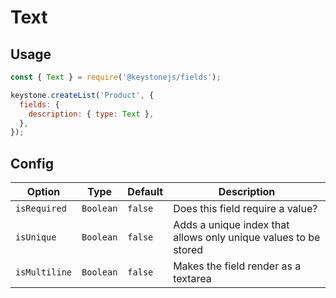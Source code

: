 <!--[meta]
section: api
subSection: field-types
title: Text
[meta]-->

# Text

## Usage

```js
const { Text } = require('@keystonejs/fields');

keystone.createList('Product', {
  fields: {
    description: { type: Text },
  },
});
```

## Config

| Option        | Type      | Default | Description                                                     |
| ------------- | --------- | ------- | --------------------------------------------------------------- |
| `isRequired`  | `Boolean` | `false` | Does this field require a value?                                |
| `isUnique`    | `Boolean` | `false` | Adds a unique index that allows only unique values to be stored |
| `isMultiline` | `Boolean` | `false` | Makes the field render as a textarea                            |
